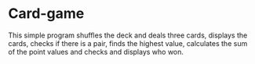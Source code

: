 # Card-game
This simple program shuffles the deck and deals three cards, displays the cards, checks if there is a pair, finds the highest value, calculates the sum of the point values and checks and displays who won.
